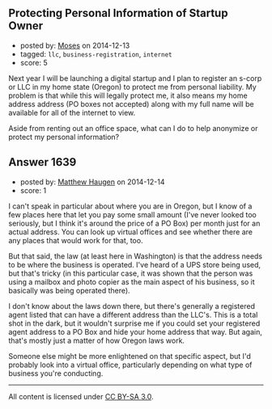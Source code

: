 ## Protecting Personal Information of Startup Owner

- posted by: [Moses](https://stackexchange.com/users/176089/moses) on 2014-12-13
- tagged: `llc`, `business-registration`, `internet`
- score: 5

Next year I will be launching a digital startup and I plan to register an s-corp or LLC in my home state (Oregon) to protect me from personal liability. My problem is that while this will legally protect me, it also means my home address address (PO boxes not accepted) along with my full name will be available for all of the internet to view. 

Aside from renting out an office space, what can I do to help anonymize or protect my personal information? 


## Answer 1639

- posted by: [Matthew Haugen](https://stackexchange.com/users/1325646/matthew-haugen) on 2014-12-14
- score: 1

I can't speak in particular about where you are in Oregon, but I know of a few places here that let you pay some small amount (I've never looked too seriously, but I think it's around the price of a PO Box) per month just for an actual address. You can look up virtual offices and see whether there are any places that would work for that, too.

But that said, the law (at least here in Washington) is that the address needs to be where the business is operated. I've heard of a UPS store being used, but that's tricky (in this particular case, it was shown that the person was using a mailbox and photo copier as the main aspect of his business, so it basically was being operated there).

I don't know about the laws down there, but there's generally a registered agent listed that can have a different address than the LLC's. This is a total shot in the dark, but it wouldn't surprise me if you could set your registered agent address to a PO Box and hide your home address that way. But again, that's mostly just a matter of how Oregon laws work.

Someone else might be more enlightened on that specific aspect, but I'd probably look into a virtual office, particularly depending on what type of business you're conducting.



---

All content is licensed under [CC BY-SA 3.0](https://creativecommons.org/licenses/by-sa/3.0/).

